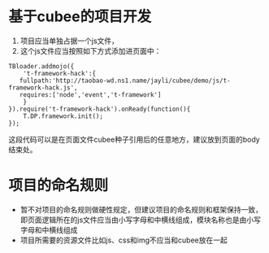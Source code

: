# 基于cubee的项目开发 #

  1. 项目应当单独占据一个js文件，
  1. 这个js文件应当按照如下方式添加进页面中：
```
TBloader.addmojo({
    't-framework-hack':{
   fullpath:'http://taobao-wd.ns1.name/jayli/cubee/demo/js/t-framework-hack.js',
   requires:['node','event','t-framework']
    }
}).require('t-framework-hack').onReady(function(){
    T.DP.framework.init();
});
```
这段代码可以是在页面文件cubee种子引用后的任意地方，建议放到页面的body结束处。

# 项目的命名规则 #

  * 暂不对项目的命名规则做硬性规定，但建议项目的命名规则和框架保持一致，即页面逻辑所在的js文件应当由小写字母和中横线组成，模块名称也是由小写字母和中横线组成
  * 项目所需要的资源文件比如js、css和img不应当和cubee放在一起